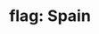 ---
layout: smileys&emotion
title: "flag: Spain"
emoji: flag_spain
permalink: 🇪🇸.html
image: assets/img/3moji/flag_spain.png
---